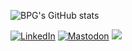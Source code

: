![BPG's GitHub stats](https://github-readme-stats.vercel.app/api?username=bpg&show_icons=true&theme=transparent&count_private=true)

[![LinkedIn](https://img.shields.io/badge/LinkedIn--_.svg?style=social&logo=linkedin)](https://www.linkedin.com/in/pboldyrev)
[![Mastodon](https://img.shields.io/mastodon/follow/109359290334783032?style=social)](https://mastodon.social/@bpg)
![](https://hit.yhype.me/github/profile?user_id=627562)

